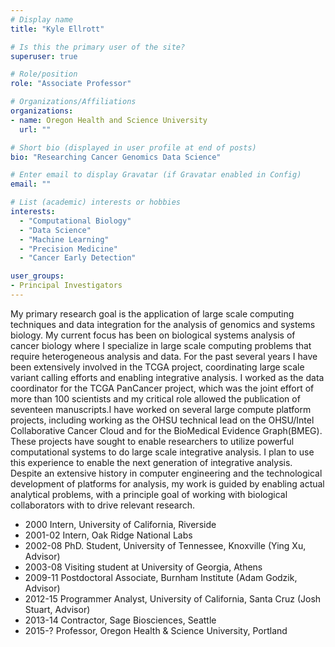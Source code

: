```yaml
---
# Display name
title: "Kyle Ellrott"

# Is this the primary user of the site?
superuser: true

# Role/position
role: "Associate Professor"

# Organizations/Affiliations
organizations:
- name: Oregon Health and Science University
  url: ""

# Short bio (displayed in user profile at end of posts)
bio: "Researching Cancer Genomics Data Science"

# Enter email to display Gravatar (if Gravatar enabled in Config)
email: ""

# List (academic) interests or hobbies
interests:
  - "Computational Biology"
  - "Data Science"
  - "Machine Learning"
  - "Precision Medicine"
  - "Cancer Early Detection"

user_groups:
- Principal Investigators
---
```


My primary research goal is the application of large scale computing techniques and data integration for the analysis of genomics and systems biology. My current focus has been on biological systems analysis of cancer biology where I specialize in large scale computing problems that require heterogeneous analysis and data. For the past several years I have been extensively involved in the TCGA project, coordinating large scale variant calling efforts and enabling integrative analysis. I worked as the data coordinator for the TCGA PanCancer project, which was the joint effort of more than 100 scientists and my critical role allowed the publication of seventeen manuscripts.I have worked on several large compute platform projects, including working as the OHSU technical lead on the OHSU/Intel Collaborative Cancer Cloud and for the BioMedical Evidence Graph(BMEG). These projects have sought to enable researchers to utilize powerful computational systems to do large scale integrative analysis. I plan to use this experience to enable the next generation of integrative analysis. Despite an extensive history in computer engineering and the technological development of platforms for analysis, my work is guided by enabling actual analytical problems, with a principle goal of working with biological collaborators with to drive relevant research.


 - 2000 Intern, University of California, Riverside
 - 2001-02 Intern, Oak Ridge National Labs
 - 2002-08 PhD. Student, University of Tennessee, Knoxville (Ying Xu, Advisor)
 - 2003-08 Visiting student at University of Georgia, Athens
 - 2009-11 Postdoctoral Associate, Burnham Institute (Adam Godzik, Advisor)
 - 2012-15 Programmer Analyst, University of California, Santa Cruz (Josh Stuart, Advisor)
 - 2013-14 Contractor, Sage Biosciences, Seattle
 - 2015-?  Professor, Oregon Health & Science University, Portland
 